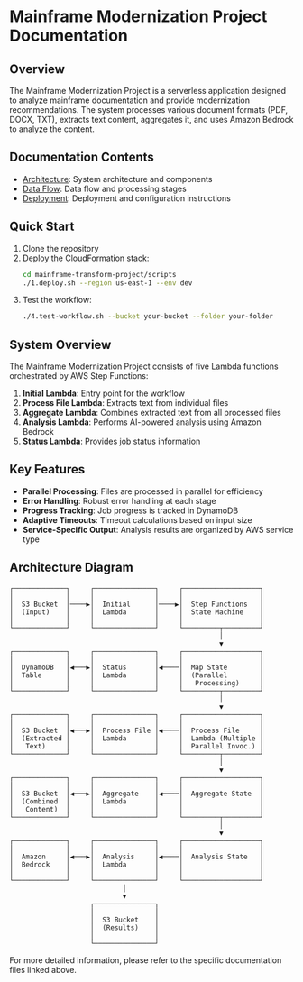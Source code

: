 # Mainframe Modernization Project Documentation

## Overview

The Mainframe Modernization Project is a serverless application designed to analyze mainframe documentation and provide modernization recommendations. The system processes various document formats (PDF, DOCX, TXT), extracts text content, aggregates it, and uses Amazon Bedrock to analyze the content.

## Documentation Contents

- [Architecture](architecture.md): System architecture and components
- [Data Flow](data-flow.md): Data flow and processing stages
- [Deployment](deployment.md): Deployment and configuration instructions

## Quick Start

1. Clone the repository
2. Deploy the CloudFormation stack:
   ```bash
   cd mainframe-transform-project/scripts
   ./1.deploy.sh --region us-east-1 --env dev
   ```
3. Test the workflow:
   ```bash
   ./4.test-workflow.sh --bucket your-bucket --folder your-folder
   ```

## System Overview

The Mainframe Modernization Project consists of five Lambda functions orchestrated by AWS Step Functions:

1. **Initial Lambda**: Entry point for the workflow
2. **Process File Lambda**: Extracts text from individual files
3. **Aggregate Lambda**: Combines extracted text from all processed files
4. **Analysis Lambda**: Performs AI-powered analysis using Amazon Bedrock
5. **Status Lambda**: Provides job status information

## Key Features

- **Parallel Processing**: Files are processed in parallel for efficiency
- **Error Handling**: Robust error handling at each stage
- **Progress Tracking**: Job progress is tracked in DynamoDB
- **Adaptive Timeouts**: Timeout calculations based on input size
- **Service-Specific Output**: Analysis results are organized by AWS service type

## Architecture Diagram

```
┌─────────────┐     ┌───────────────┐     ┌───────────────────┐
│             │     │               │     │                   │
│  S3 Bucket  │────▶│  Initial      │────▶│  Step Functions   │
│  (Input)    │     │  Lambda       │     │  State Machine    │
│             │     │               │     │                   │
└─────────────┘     └───────────────┘     └─────────┬─────────┘
                                                    │
                                                    ▼
┌─────────────┐     ┌───────────────┐     ┌───────────────────┐
│             │     │               │     │                   │
│  DynamoDB   │◀───▶│  Status       │◀────│  Map State        │
│  Table      │     │  Lambda       │     │  (Parallel        │
│             │     │               │     │   Processing)     │
└─────────────┘     └───────────────┘     └─────────┬─────────┘
                                                    │
                                                    ▼
┌─────────────┐     ┌───────────────┐     ┌───────────────────┐
│             │     │               │     │                   │
│  S3 Bucket  │◀───▶│  Process File │◀────│  Process File     │
│  (Extracted │     │  Lambda       │     │  Lambda (Multiple │
│   Text)     │     │               │     │  Parallel Invoc.) │
└─────────────┘     └───────────────┘     └─────────┬─────────┘
                                                    │
                                                    ▼
┌─────────────┐     ┌───────────────┐     ┌───────────────────┐
│             │     │               │     │                   │
│  S3 Bucket  │◀───▶│  Aggregate    │◀────│  Aggregate State  │
│  (Combined  │     │  Lambda       │     │                   │
│   Content)  │     │               │     │                   │
└─────────────┘     └───────────────┘     └─────────┬─────────┘
                                                    │
                                                    ▼
┌─────────────┐     ┌───────────────┐     ┌───────────────────┐
│             │     │               │     │                   │
│  Amazon     │◀───▶│  Analysis     │◀────│  Analysis State   │
│  Bedrock    │     │  Lambda       │     │                   │
│             │     │               │     │                   │
└─────────────┘     └───────────────┘     └───────────────────┘
                            │
                            ▼
                    ┌───────────────┐
                    │               │
                    │  S3 Bucket    │
                    │  (Results)    │
                    │               │
                    └───────────────┘
```

For more detailed information, please refer to the specific documentation files linked above.
